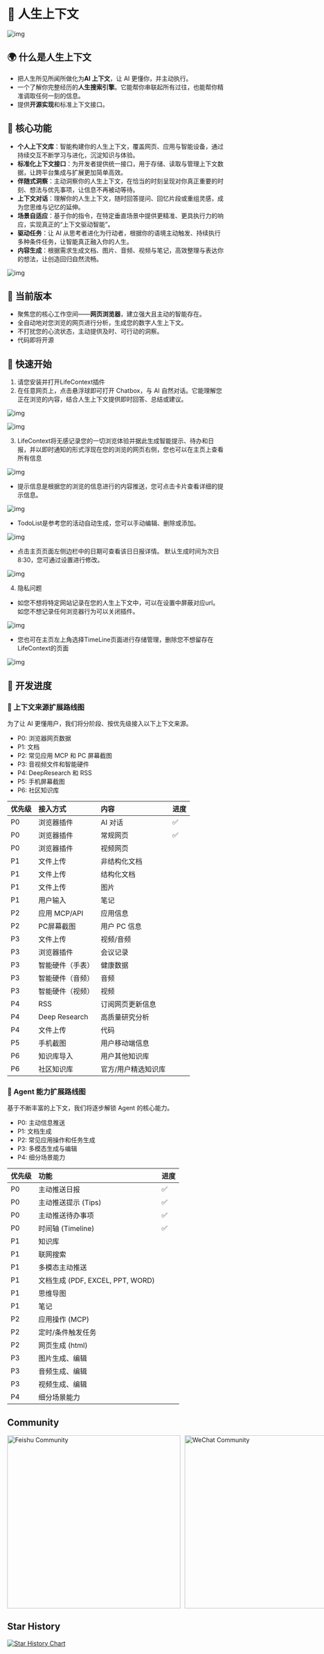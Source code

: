 # 🧠 人生上下文

![img](src/logo.jpg)

## 🌍 什么是人生上下文

- 把人生所见所闻所做化为**AI 上下文**，让 AI 更懂你，并主动执行。
- 一个了解你完整经历的**人生搜索引擎**。它能帮你串联起所有过往，也能帮你精准调取任何一刻的信息。
- 提供**开源实现**和标准上下文接口。

## 🎯 核心功能

- **个人上下文库**：智能构建你的人生上下文，覆盖网页、应用与智能设备，通过持续交互不断学习与进化，沉淀知识与体验。
- **标准化上下文接口**：为开发者提供统一接口，用于存储、读取与管理上下文数据，让跨平台集成与扩展更加简单高效。
- **伴随式洞察**：主动洞察你的人生上下文，在恰当的时刻呈现对你真正重要的时刻、想法与优先事项，让信息不再被动等待。
- **上下文对话**：理解你的人生上下文，随时回答提问、回忆片段或重组灵感，成为您思维与记忆的延伸。
- **场景自适应**：基于你的指令，在特定垂直场景中提供更精准、更具执行力的响应，实现真正的“上下文驱动智能”。
- **驱动任务**：让 AI 从思考者进化为行动者，根据你的语境主动触发、持续执行多种条件任务，让智能真正融入你的人生。
- **内容生成**：根据需求生成文档、图片、音频、视频与笔记，高效整理与表达你的想法，让创造回归自然流畅。

![img](src/mindmap_zh.png)

## 🧩 当前版本

- 聚焦您的核心工作空间——**网页浏览器**，建立强大且主动的智能存在。
- 全自动地对您浏览的网页进行分析，生成您的数字人生上下文。
- 不打扰您的心流状态，主动提供及时、可行动的洞察。
- 代码即将开源

## **🚀** 快速开始

1. 请您安装并打开LifeContext插件
2. 在任意网页上，点击悬浮球即可打开 Chatbox，与 AI 自然对话。它能理解您正在浏览的内容，结合人生上下文提供即时回答、总结或建议。

![img](src/product01.png)

![img](src/product02.png)

3. LifeContext将无感记录您的一切浏览体验并据此生成智能提示、待办和日报，并以即时通知的形式浮现在您的浏览的网页右侧，您也可以在主页上查看所有信息

![img](src/product03.png)

- 提示信息是根据您的浏览的信息进行的内容推送，您可点击卡片查看详细的提示信息。

![img](src/product04.png)

- TodoList是参考您的活动自动生成，您可以手动编辑、删除或添加。

![img](src/product05.png)

- 点击主页页面左侧边栏中的日期可查看该日日报详情。
默认生成时间为次日8:30，您可通过设置进行修改。

![img](src/product06.png)

4. 隐私问题

- 如您不想将特定网站记录在您的人生上下文中，可以在设置中屏蔽对应url。
如您不想记录任何浏览器行为可以关闭插件。

![img](src/product07.png)

- 您也可在主页左上角选择TimeLine页面进行存储管理，删除您不想留存在LifeContext的页面

![img](src/product08.png)

## 🤖 开发进度

### 🧰 上下文来源扩展路线图

为了让 AI 更懂用户，我们将分阶段、按优先级接入以下上下文来源。

- P0: 浏览器网页数据
- P1: 文档
- P2: 常见应用 MCP 和 PC 屏幕截图
- P3: 音视频文件和智能硬件
- P4: DeepResearch 和 RSS
- P5: 手机屏幕截图
- P6: 社区知识库

| 优先级 | 接入方式         | 内容                | 进度 |
| :----- | :--------------- | :------------------ | :--- |
| P0     | 浏览器插件       | AI 对话             |   ✅   |
| P0     | 浏览器插件       | 常规网页            |   ✅   |
| P0     | 浏览器插件       | 视频网页            |      |
| P1     | 文件上传         | 非结构化文档        |      |
| P1     | 文件上传         | 结构化文档          |      |
| P1     | 文件上传         | 图片                |      |
| P1     | 用户输入         | 笔记                |      |
| P2     | 应用 MCP/API     | 应用信息            |      |
| P2     | PC屏幕截图       | 用户 PC 信息        |      |
| P3     | 文件上传         | 视频/音频           |      |
| P3     | 浏览器插件       | 会议记录            |      |
| P3     | 智能硬件（手表） | 健康数据            |      |
| P3     | 智能硬件（音频） | 音频                |      |
| P3     | 智能硬件（视频） | 视频                |      |
| P4     | RSS              | 订阅网页更新信息    |      |
| P4     | Deep Research    | 高质量研究分析      |      |
| P4     | 文件上传         | 代码                |      |
| P5     | 手机截图         | 用户移动端信息      |      |
| P6     | 知识库导入       | 用户其他知识库      |      |
| P6     | 社区知识库       | 官方/用户精选知识库 |      |

### 🧰 Agent 能力扩展路线图

基于不断丰富的上下文，我们将逐步解锁 Agent 的核心能力。

- P0: 主动信息推送
- P1: 文档生成
- P2: 常见应用操作和任务生成
- P3: 多模态生成与编辑
- P4: 细分场景能力

| 优先级 | 功能                             | 进度 |
| :----- | :------------------------------- | :--- |
| P0     | 主动推送日报                     |   ✅   |
| P0     | 主动推送提示 (Tips)              |   ✅   |
| P0     | 主动推送待办事项                 |   ✅   |
| P0     | 时间轴 (Timeline)                |   ✅   |
| P1     | 知识库                           |      |
| P1     | 联网搜索                         |      |
| P1     | 多模态主动推送                   |      |
| P1     | 文档生成 (PDF, EXCEL, PPT, WORD) |      |
| P1     | 思维导图                         |      |
| P1     | 笔记                             |      |
| P2     | 应用操作 (MCP)                   |      |
| P2     | 定时/条件触发任务                |      |
| P2     | 网页生成 (html)                  |      |
| P3     | 图片生成、编辑                   |      |
| P3     | 音频生成、编辑                   |      |
| P3     | 视频生成、编辑                   |      |
| P4     | 细分场景能力                     |      |

## Community

<div style="display: flex; gap: 10px; align-items: flex-start;">
  <img src="src/feishu.jpg" alt="Feishu Community" style="height: 400px; width: auto; flex: 1; object-fit: cover;">
  <img src="src/wechat.jpg" alt="WeChat Community" style="height: 400px; width: auto; flex: 1; object-fit: cover;">
</div>

## Star History

[![Star History Chart](https://api.star-history.com/svg?repos=LifeContext/lifecontext&type=date&legend=top-left)](https://www.star-history.com/#LifeContext/lifecontext&type=date&legend=top-left)
